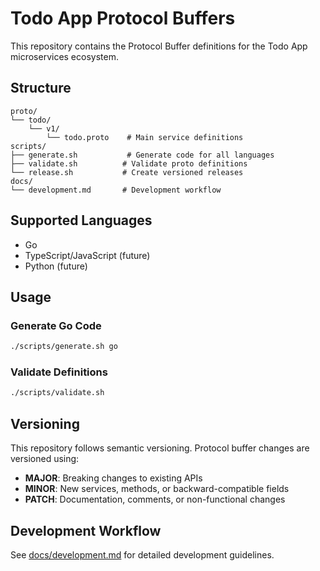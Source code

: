 # Todo App Protocol Buffers

This repository contains the Protocol Buffer definitions for the Todo App microservices ecosystem.

## Structure

```
proto/
└── todo/
    └── v1/
        └── todo.proto    # Main service definitions
scripts/
├── generate.sh           # Generate code for all languages
├── validate.sh          # Validate proto definitions
└── release.sh           # Create versioned releases
docs/
└── development.md       # Development workflow
```

## Supported Languages

- Go
- TypeScript/JavaScript (future)
- Python (future)

## Usage

### Generate Go Code

```bash
./scripts/generate.sh go
```

### Validate Definitions

```bash
./scripts/validate.sh
```

## Versioning

This repository follows semantic versioning. Protocol buffer changes are versioned using:

- **MAJOR**: Breaking changes to existing APIs
- **MINOR**: New services, methods, or backward-compatible fields
- **PATCH**: Documentation, comments, or non-functional changes

## Development Workflow

See [docs/development.md](docs/development.md) for detailed development guidelines.